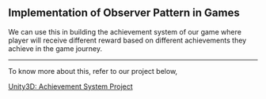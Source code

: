 ## Implementation of Observer Pattern in Games

We can use this in building the achievement system of our game where player will receive different reward based on different achievements they achieve in the game journey.
 
 ---
To know more about this, refer to our project below,

[Unity3D: Achievement System Project](https://academy.outscal.com/unity3d-project-achievement-system/)

